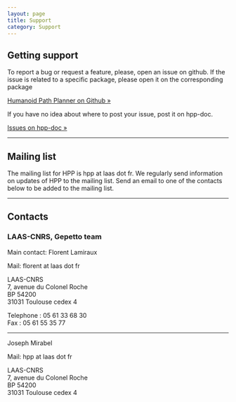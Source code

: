 ```yaml
---
layout: page
title: Support
category: Support
---
```


## Getting support

To report a bug or request a feature, please, open an issue on github.
If the issue is related to a specific package, please open it on the corresponding package

<a class="btn btn-lg btn-primary" href="https://github.com/humanoid-path-planner" role="button">Humanoid Path Planner on Github &raquo;</a>

If you have no idea about where to post your issue, post it on hpp-doc.

<a class="btn btn-lg btn-primary" href="https://github.com/humanoid-path-planner/hpp-doc/issues" role="button">Issues on hpp-doc &raquo;</a>

----

## Mailing list

The mailing list for HPP is hpp at laas dot fr. We regularly send information on updates of HPP to the mailing list.
Send an email to one of the contacts below to be added to the mailing list.

----

## Contacts

### LAAS-CNRS, Gepetto team

Main contact: Florent Lamiraux

Mail: florent at laas dot fr

LAAS-CNRS<br/>
7, avenue du Colonel Roche<br/>
BP 54200<br/>
31031 Toulouse cedex 4

Telephone : 05 61 33 68 30<br/>
Fax : 05 61 55 35 77

----

Joseph Mirabel

Mail: hpp at laas dot fr

LAAS-CNRS<br/>
7, avenue du Colonel Roche<br/>
BP 54200<br/>
31031 Toulouse cedex 4
